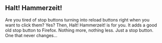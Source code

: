 Halt! Hammerzeit!
-----------------

Are you tired of stop buttons turning into reload buttons right when you want to click them?
Yes?
Then, Halt! Hammerzeit! is for you.
It adds a good old stop button to Firefox.
Nothing more, nothing less.
Just a stop button.
One that never changes...
